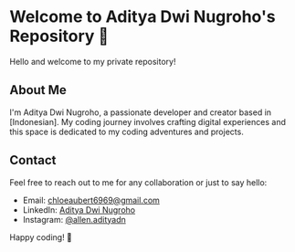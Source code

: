 # Welcome to Aditya Dwi Nugroho's Repository 🌟

Hello and welcome to my private repository!

## About Me

I'm Aditya Dwi Nugroho, a passionate developer and creator based in [Indonesian]. My coding journey involves crafting digital experiences and this space is dedicated to my coding adventures and projects.

## Contact

Feel free to reach out to me for any collaboration or just to say hello:

- Email: [chloeaubert6969@gmail.com](mailto:chloeaubert6969@gmail.com)
- LinkedIn: [Aditya Dwi Nugroho]()
- Instagram: [@allen.adityadn](https://instagram.com/allen.adityadn)

Happy coding! 🚀

